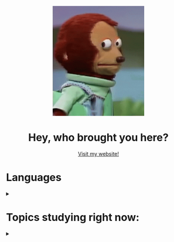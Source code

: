 <div align="center">

<img src="https://github.com/Coalemus/Coalemus/blob/main/susgiphy.gif" alt="put that away" width="250" height="300">

# Hey, who brought you here?

<a href="https://coalemus.github.io/Portfolio-Website/">Visit my website!</a>

</div>

<h1>Languages</h1>

<details>
<summary></summary>
 
Languages learned:

* HTML

* CSS  

* SQL

* Python

* Javascript

Languages to learn:

* C++

</details>
<h1>Topics studying right now:</h1>
<details>
 <summary></summary>

* Data Structures and Algorithms 

  * Algorithms in a Nutshell

* Python 

  * Automate the Boring Stuff with Python


* Data Science

  * Mathematics for Machine learning

</details>
